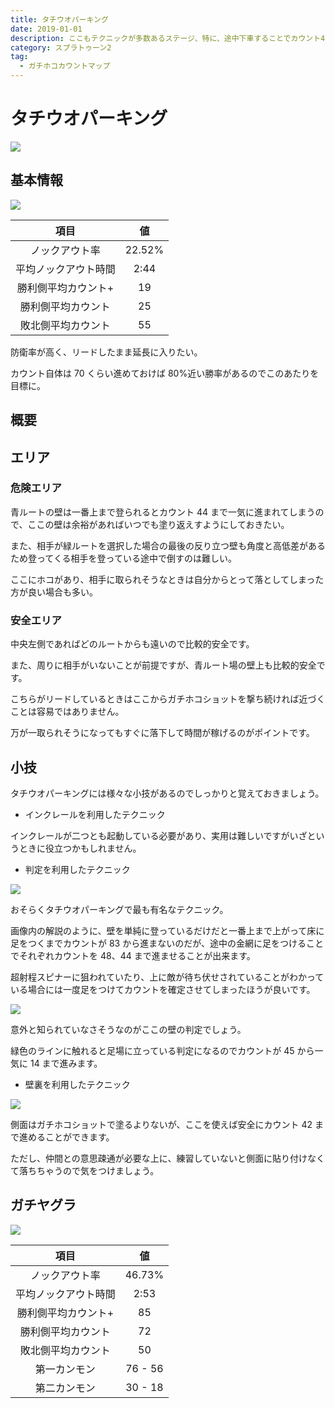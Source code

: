 ```yaml
---
title: タチウオパーキング
date: 2019-01-01
description: ここもテクニックが多数あるステージ、特に、途中下車することでカウント48まで進められるのは必修中の必修です
category: スプラトゥーン2
tag:
  - ガチホコカウントマップ
---
```


# タチウオパーキング

![](https://pbs.twimg.com/media/Ecp1u1aWoAAXKjb?format=png)

## 基本情報

![](https://pbs.twimg.com/media/EV-GfkrWsAAku2R?format=png)

|         項目         |   値   |
| :------------------: | :----: |
|    ノックアウト率    | 22.52% |
| 平均ノックアウト時間 |  2:44  |
| 勝利側平均カウント+  |   19   |
|  勝利側平均カウント  |   25   |
|  敗北側平均カウント  |   55   |

防衛率が高く、リードしたまま延長に入りたい。

カウント自体は 70 くらい進めておけば 80%近い勝率があるのでこのあたりを目標に。

## 概要

## エリア

### 危険エリア

青ルートの壁は一番上まで登られるとカウント 44 まで一気に進まれてしまうので、ここの壁は余裕があればいつでも塗り返えすようにしておきたい。

また、相手が緑ルートを選択した場合の最後の反り立つ壁も角度と高低差があるため登ってくる相手を登っている途中で倒すのは難しい。

ここにホコがあり、相手に取られそうなときは自分からとって落としてしまった方が良い場合も多い。

### 安全エリア

中央左側であればどのルートからも遠いので比較的安全です。

また、周りに相手がいないことが前提ですが、青ルート場の壁上も比較的安全です。

こちらがリードしているときはここからガチホコショットを撃ち続ければ近づくことは容易ではありません。

万が一取られそうになってもすぐに落下して時間が稼げるのがポイントです。

## 小技

タチウオパーキングには様々な小技があるのでしっかりと覚えておきましょう。

- インクレールを利用したテクニック

インクレールが二つとも起動している必要があり、実用は難しいですがいざというときに役立つかもしれません。

- 判定を利用したテクニック

![](https://pbs.twimg.com/media/E3GWQ40UUAACUGy?format=png)

おそらくタチウオパーキングで最も有名なテクニック。

画像内の解説のように、壁を単純に登っているだけだと一番上まで上がって床に足をつくまでカウントが 83 から進まないのだが、途中の金網に足をつけることでそれぞれカウントを 48、44 まで進ませることが出来ます。

超射程スピナーに狙われていたり、上に敵が待ち伏せされていることがわかっている場合には一度足をつけてカウントを確定させてしまったほうが良いです。

![](https://pbs.twimg.com/media/E3GWSjRVIAgLSP-?format=png)

意外と知られていなさそうなのがここの壁の判定でしょう。

緑色のラインに触れると足場に立っている判定になるのでカウントが 45 から一気に 14 まで進みます。

- 壁裏を利用したテクニック

![](https://pbs.twimg.com/media/E3GWUGlVEAEDPTI?format=png)

側面はガチホコショットで塗るよりないが、ここを使えば安全にカウント 42 まで進めることができます。

ただし、仲間との意思疎通が必要な上に、練習していないと側面に貼り付けなくて落ちちゃうので気をつけましょう。

## ガチヤグラ

![](https://pbs.twimg.com/media/E3GWZXDVkAUVKlu?format=png)

|         項目         |   値    |
| :------------------: | :-----: |
|    ノックアウト率    | 46.73%  |
| 平均ノックアウト時間 |  2:53   |
| 勝利側平均カウント+  |   85    |
|  勝利側平均カウント  |   72    |
|  敗北側平均カウント  |   50    |
|     第一カンモン     | 76 - 56 |
|     第二カンモン     | 30 - 18 |
